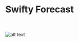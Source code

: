 # Swifty Forecast <br /><br />

![alt text](https://user-images.githubusercontent.com/9807660/43153537-26d7f074-8f37-11e8-87d5-9f1d17d18756.gif)
